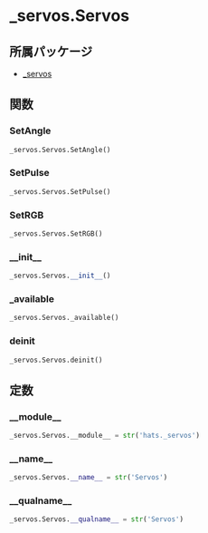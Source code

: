 # _servos.Servos

## 所属パッケージ
- [_servos](../../module/_servos)

## 関数

### SetAngle
```python
_servos.Servos.SetAngle()
```

### SetPulse
```python
_servos.Servos.SetPulse()
```

### SetRGB
```python
_servos.Servos.SetRGB()
```

### \_\_init\_\_
```python
_servos.Servos.__init__()
```

### \_available
```python
_servos.Servos._available()
```

### deinit
```python
_servos.Servos.deinit()
```

## 定数

### \_\_module\_\_
```python
_servos.Servos.__module__ = str('hats._servos')
```

### \_\_name\_\_
```python
_servos.Servos.__name__ = str('Servos')
```

### \_\_qualname\_\_
```python
_servos.Servos.__qualname__ = str('Servos')
```
